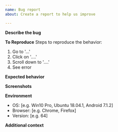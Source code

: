 ```yaml
---
name: Bug report
about: Create a report to help us improve

---
```

<!--
For questions, please create or update a thread here: 
https://github.com/gildas-lormeau/SingleFile/discussions

Please ensure that you do not find an answer before reporting the issue:
 - in the FAQ: https://github.com/gildas-lormeau/SingleFile/blob/master/faq.md
 - in the list of known issues: https://github.com/gildas-lormeau/SingleFile#known-issues
 - in the help page embedded in the extension
-->

**Describe the bug**
<!-- A clear and concise description of what the bug is. -->

**To Reproduce**
Steps to reproduce the behavior:
1. Go to '...'
2. Click on '....'
3. Scroll down to '....'
4. See error

**Expected behavior**
<!-- A clear and concise description of what you expected to happen. -->

**Screenshots**
<!-- If applicable, add screenshots to help explain your problem. -->

**Environment**
 - OS: [e.g. Win10 Pro, Ubuntu 18.04.1, Android 7.1.2]
 - Browser: [e.g. Chrome, Firefox]
 - Version: [e.g. 64]

**Additional context**
<!-- Add any other context about the problem here. -->
